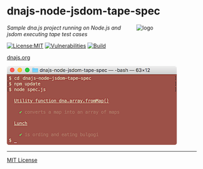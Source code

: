# dnajs-node-jsdom-tape-spec
<img src=https://dnajs.org/graphics/dnajs-logo.png align=right width=160 alt=logo>

_Sample dna.js project running on Node.js and jsdom executing tape test cases_

[![License:MIT](https://img.shields.io/badge/License-MIT-blue.svg)](https://dnajs.org/license)
[![Vulnerabilities](https://snyk.io/test/github/dnajs/dnajs-node-jsdom-tape-spec/badge.svg)](https://snyk.io/test/github/dnajs/dnajs-node-jsdom-tape-spec)
[![Build](https://travis-ci.org/dnajs/dnajs-node-jsdom-tape-spec.svg)](https://travis-ci.org/dnajs/dnajs-node-jsdom-tape-spec)

[dnajs.org](https://dnajs.org)

![screenshot](screenshot.png)

---
[MIT License](LICENSE.txt)
